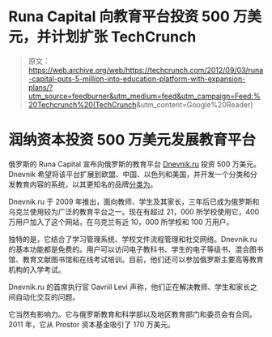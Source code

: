 # Runa Capital 向教育平台投资 500 万美元，并计划扩张 TechCrunch

> 原文：<https://web.archive.org/web/https://techcrunch.com/2012/09/03/runa-capital-puts-5-million-into-education-platform-with-expansion-plans/?utm_source=feedburner&utm_medium=feed&utm_campaign=Feed:%20Techcrunch%20(TechCrunch>&utm_content=Google%20Reader)

# 润纳资本投资 500 万美元发展教育平台

俄罗斯的 Runa Capital 宣布向俄罗斯的教育平台 [Dnevnik.ru](https://web.archive.org/web/20221202112102/http://dnevnik.ru/) 投资 500 万美元。Dnevnik 希望将该平台扩展到欧盟、中国、以色列和美国，并开发一个分类和分发教育内容的系统，以其更知名的品牌[分类为](https://web.archive.org/web/20221202112102/http://classedin.com/)。

Dnevnik.ru 于 2009 年推出，面向教师、学生及其家长，三年后已成为俄罗斯和乌克兰使用较为广泛的教育平台之一。现在有超过 21，000 所学校使用它，400 万用户加入了这个网站，在乌克兰有近 10，000 所学校和 100 万用户。

独特的是，它结合了学习管理系统、学校文件流程管理和社交网络。Dnevnik.ru 的基本功能都是免费的。用户可以访问电子教科书、学生的电子等级书、混合图书馆、教育文献图书馆和在线考试培训。目前，他们还可以参加俄罗斯主要高等教育机构的入学考试。

Dnevnik.ru 的首席执行官 Gavriil Levi 声称，他们正在解决教师、学生和家长之间自动化交互的问题。

它当然有影响力。它与俄罗斯教育和科学部以及地区教育部门和委员会有合同。2011 年，它从 Prostor 资本基金吸引了 170 万美元。